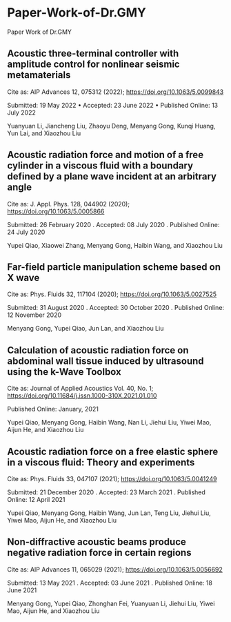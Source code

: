 # Paper-Work-of-Dr.GMY

Paper Work of Dr.GMY

## Acoustic three-terminal controller with amplitude control for nonlinear seismic metamaterials

Cite as: AIP Advances 12, 075312 (2022); https://doi.org/10.1063/5.0099843

Submitted: 19 May 2022 • Accepted: 23 June 2022 • Published Online: 13 July 2022

Yuanyuan Li, Jiancheng Liu, Zhaoyu Deng, Menyang Gong, Kunqi Huang, Yun Lai, and Xiaozhou Liu

## Acoustic radiation force and motion of a free cylinder in a viscous fluid with a boundary defined by a plane wave incident at an arbitrary angle

Cite as: J. Appl. Phys. 128, 044902 (2020); https://doi.org/10.1063/5.0005866

Submitted: 26 February 2020 . Accepted: 08 July 2020 . Published Online: 24 July 2020

Yupei Qiao, Xiaowei Zhang, Menyang Gong, Haibin Wang, and Xiaozhou Liu

## Far-field particle manipulation scheme based on X wave

Cite as: Phys. Fluids 32, 117104 (2020); https://doi.org/10.1063/5.0027525

Submitted: 31 August 2020 . Accepted: 30 October 2020 . Published Online: 12 November 2020

Menyang Gong, Yupei Qiao, Jun Lan, and Xiaozhou Liu

## Calculation of acoustic radiation force on abdominal wall tissue induced by ultrasound using the k-Wave Toolbox

Cite as: Journal of Applied Acoustics Vol. 40, No. 1;  https://doi.org/10.11684/j.issn.1000-310X.2021.01.010

Published Online: January, 2021

Yupei Qiao, Menyang Gong, Haibin Wang, Nan Li, Jiehui Liu, Yiwei Mao, Aijun He, and Xiaozhou Liu

## Acoustic radiation force on a free elastic sphere in a viscous fluid: Theory and experiments

Cite as: Phys. Fluids 33, 047107 (2021); https://doi.org/10.1063/5.0041249

Submitted: 21 December 2020 . Accepted: 23 March 2021 . Published Online: 12 April 2021

Yupei Qiao, Menyang Gong, Haibin Wang, Jun Lan, Teng Liu, Jiehui Liu, Yiwei Mao, Aijun He, and Xiaozhou Liu

## Non-diffractive acoustic beams produce negative radiation force in certain regions

Cite as: AIP Advances 11, 065029 (2021); https://doi.org/10.1063/5.0056692

Submitted: 13 May 2021 . Accepted: 03 June 2021 . Published Online: 18 June 2021

Menyang Gong, Yupei Qiao, Zhonghan Fei, Yuanyuan Li, Jiehui Liu, Yiwei Mao, Aijun He, and Xiaozhou Liu
